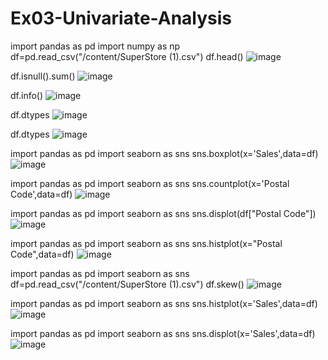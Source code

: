 # Ex03-Univariate-Analysis

import pandas as pd 
import numpy as np 
df=pd.read_csv("/content/SuperStore (1).csv")
df.head()
![image](https://user-images.githubusercontent.com/86044259/192247626-9881035e-de6b-4cbe-a285-57040540c6fe.png)


df.isnull().sum()
![image](https://user-images.githubusercontent.com/86044259/192247711-ff09b84d-f052-4f70-9a59-765aa59ccf83.png)


df.info()
![image](https://user-images.githubusercontent.com/86044259/192247835-72a3f1c5-f519-4c0e-8b48-8926b6c0069a.png)


df.dtypes
![image](https://user-images.githubusercontent.com/86044259/192247987-7d0f59ad-2777-473a-8cc1-b0a273862ff0.png)


df.dtypes
![image](https://user-images.githubusercontent.com/86044259/192248060-4720a795-c1dd-4204-9aeb-b6b9215b6474.png)


import pandas as pd
import seaborn as sns
sns.boxplot(x='Sales',data=df)
![image](https://user-images.githubusercontent.com/86044259/192248153-1cdcbacf-3138-48f0-90ca-7e1fb83d1ff9.png)


import pandas as pd
import seaborn as sns
sns.countplot(x='Postal Code',data=df)
![image](https://user-images.githubusercontent.com/86044259/192248243-209c36e7-9f95-4fff-b5ab-5155039d887c.png)


import pandas as pd
import seaborn as sns
sns.displot(df["Postal Code"])
![image](https://user-images.githubusercontent.com/86044259/192248537-edab457b-ea61-4ceb-a394-d9ad181d7cc0.png)


import pandas as pd
import seaborn as sns
sns.histplot(x="Postal Code",data=df)
![image](https://user-images.githubusercontent.com/86044259/192248619-6b1c05fd-9c55-440e-82bf-bf0c754e5e3f.png)


import pandas as pd
import seaborn as sns
df=pd.read_csv("/content/SuperStore (1).csv")
df.skew()
![image](https://user-images.githubusercontent.com/86044259/192248984-f9bbb521-4670-4389-b78a-29916ad05c00.png)


import pandas as pd
import seaborn as sns
sns.histplot(x='Sales',data=df)
![image](https://user-images.githubusercontent.com/86044259/192249061-9f8e62db-db36-4ea9-912f-6820dbc1ade2.png)



import pandas as pd
import seaborn as sns
sns.displot(x='Sales',data=df)
![image](https://user-images.githubusercontent.com/86044259/192249169-959a00c3-43f7-43d4-8c2f-c36d637b4138.png)
